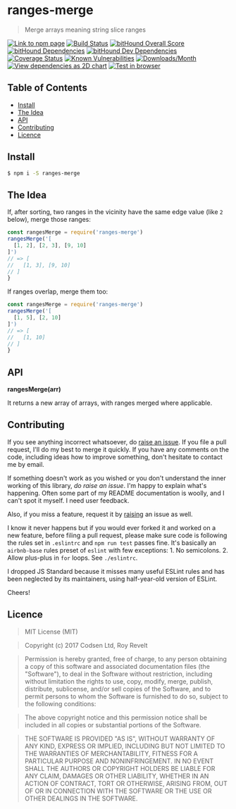 # ranges-merge

> Merge arrays meaning string slice ranges

[![Link to npm page][npm-img]][npm-url]
[![Build Status][travis-img]][travis-url]
[![bitHound Overall Score][overall-img]][overall-url]
[![bitHound Dependencies][deps-img]][deps-url]
[![bitHound Dev Dependencies][dev-img]][dev-url]
[![Coverage Status][cov-img]][cov-url]
[![Known Vulnerabilities][vulnerabilities-img]][vulnerabilities-url]
[![Downloads/Month][downloads-img]][downloads-url]
[![View dependencies as 2D chart][deps2d-img]][deps2d-url]
[![Test in browser][runkit-img]][runkit-url]

## Table of Contents

<!-- START doctoc generated TOC please keep comment here to allow auto update -->
<!-- DON'T EDIT THIS SECTION, INSTEAD RE-RUN doctoc TO UPDATE -->


- [Install](#install)
- [The Idea](#the-idea)
- [API](#api)
- [Contributing](#contributing)
- [Licence](#licence)

<!-- END doctoc generated TOC please keep comment here to allow auto update -->

## Install

```bash
$ npm i -S ranges-merge
```

## The Idea

If, after sorting, two ranges in the vicinity have the same edge value (like `2` below), merge those ranges:

```js
const rangesMerge = require('ranges-merge')
rangesMerge('[
  [1, 2], [2, 3], [9, 10]
]')
// => [
//   [1, 3], [9, 10]
// ]
}
```

If ranges overlap, merge them too:

```js
const rangesMerge = require('ranges-merge')
rangesMerge('[
  [1, 5], [2, 10]
]')
// => [
//   [1, 10]
// ]
}
```

## API

**rangesMerge(arr)**

It returns a new array of arrays, with ranges merged where applicable.

## Contributing

If you see anything incorrect whatsoever, do [raise an issue](https://github.com/codsen/ranges-merge/issues). If you file a pull request, I'll do my best to merge it quickly. If you have any comments on the code, including ideas how to improve something, don't hesitate to contact me by email.

If something doesn't work as you wished or you don't understand the inner working of this library, _do raise an issue_. I'm happy to explain what's happening. Often some part of my README documentation is woolly, and I can't spot it myself. I need user feedback.

Also, if you miss a feature, request it by [raising](https://github.com/codsen/ranges-merge/issues) an issue as well.

I know it never happens but if you would ever forked it and worked on a new feature, before filing a pull request, please make sure code is following the rules set in `.eslintrc` and `npm run test` passes fine. It's basically an `airbnb-base` rules preset of `eslint` with few exceptions: 1. No semicolons. 2. Allow plus-plus in `for` loops. See `./eslintrc`.

I dropped JS Standard because it misses many useful ESLint rules and has been neglected by its maintainers, using half-year-old version of ESLint.

Cheers!

## Licence

> MIT License (MIT)

> Copyright (c) 2017 Codsen Ltd, Roy Revelt

> Permission is hereby granted, free of charge, to any person obtaining a copy
of this software and associated documentation files (the "Software"), to deal
in the Software without restriction, including without limitation the rights
to use, copy, modify, merge, publish, distribute, sublicense, and/or sell
copies of the Software, and to permit persons to whom the Software is
furnished to do so, subject to the following conditions:

> The above copyright notice and this permission notice shall be included in all
copies or substantial portions of the Software.

> THE SOFTWARE IS PROVIDED "AS IS", WITHOUT WARRANTY OF ANY KIND, EXPRESS OR
IMPLIED, INCLUDING BUT NOT LIMITED TO THE WARRANTIES OF MERCHANTABILITY,
FITNESS FOR A PARTICULAR PURPOSE AND NONINFRINGEMENT. IN NO EVENT SHALL THE
AUTHORS OR COPYRIGHT HOLDERS BE LIABLE FOR ANY CLAIM, DAMAGES OR OTHER
LIABILITY, WHETHER IN AN ACTION OF CONTRACT, TORT OR OTHERWISE, ARISING FROM,
OUT OF OR IN CONNECTION WITH THE SOFTWARE OR THE USE OR OTHER DEALINGS IN THE
SOFTWARE.

[npm-img]: https://img.shields.io/npm/v/ranges-merge.svg
[npm-url]: https://www.npmjs.com/package/ranges-merge

[travis-img]: https://travis-ci.org/codsen/ranges-merge.svg?branch=master
[travis-url]: https://travis-ci.org/codsen/ranges-merge

[cov-img]: https://coveralls.io/repos/github/codsen/ranges-merge/badge.svg?branch=master
[cov-url]: https://coveralls.io/github/codsen/ranges-merge?branch=master

[overall-img]: https://www.bithound.io/github/codsen/ranges-merge/badges/score.svg
[overall-url]: https://www.bithound.io/github/codsen/ranges-merge

[deps-img]: https://www.bithound.io/github/codsen/ranges-merge/badges/dependencies.svg
[deps-url]: https://www.bithound.io/github/codsen/ranges-merge/master/dependencies/npm

[dev-img]: https://www.bithound.io/github/codsen/ranges-merge/badges/devDependencies.svg
[dev-url]: https://www.bithound.io/github/codsen/ranges-merge/master/dependencies/npm

[downloads-img]: https://img.shields.io/npm/dm/ranges-merge.svg
[downloads-url]: https://www.npmjs.com/package/ranges-merge

[vulnerabilities-img]: https://snyk.io/test/github/codsen/ranges-merge/badge.svg
[vulnerabilities-url]: https://snyk.io/test/github/codsen/ranges-merge

[deps2d-img]: https://img.shields.io/badge/deps%20in%202D-see_here-08f0fd.svg
[deps2d-url]: http://npm.anvaka.com/#/view/2d/ranges-merge

[runkit-img]: https://img.shields.io/badge/runkit-test_in_browser-a853ff.svg
[runkit-url]: https://npm.runkit.com/ranges-merge
